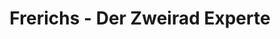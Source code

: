 ---
title: "Frerichs - Der Zweirad Experte"
url: /oldenburg/frerichs-der-zweirad-experte/
shop: Fahrrad
---